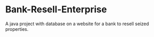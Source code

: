 # Bank-Resell-Enterprise
A java project with database on a website for a bank to resell seized properties.
